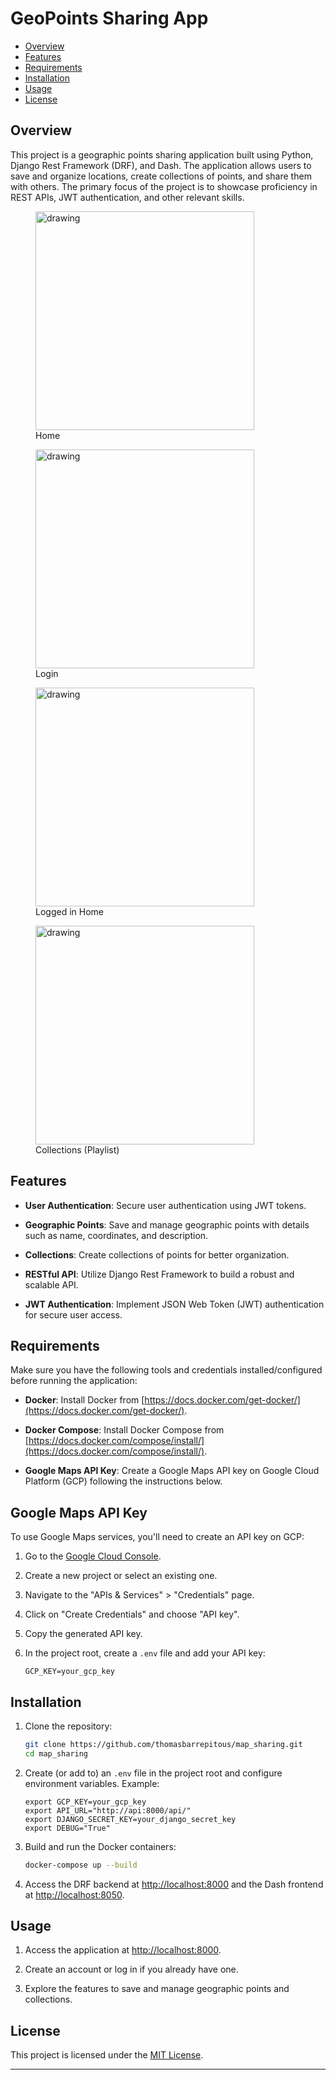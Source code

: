 # GeoPoints Sharing App


- [Overview](#overview)
- [Features](#features)
- [Requirements](#requirements)
- [Installation](#installation)
- [Usage](#usage)
- [License](#license)

## Overview

This project is a geographic points sharing application built using Python, Django Rest Framework (DRF), and Dash. The application allows users to save and organize locations, create collections of points, and share them with others. The primary focus of the project is to showcase proficiency in REST APIs, JWT authentication, and other relevant skills.

<figure>
<img src="https://github.com/thomasbarrepitous/map_sharing/assets/23354346/ad06b692-1e60-4b3e-bb1a-0b7682f3b709" alt="drawing" width="350"/>
  <figcaption>Home</figcaption>
</figure>

<figure>
<img src="https://github.com/thomasbarrepitous/map_sharing/assets/23354346/ec4985c4-0a60-409a-9412-c8f61d09d435" alt="drawing" width="350"/>
  <figcaption>Login</figcaption>
</figure>

<figure>
<img src="https://github.com/thomasbarrepitous/map_sharing/assets/23354346/4b2ec420-4543-4afc-9168-48548a77d36c" alt="drawing" width="350"/>
  <figcaption>Logged in Home</figcaption>
</figure>

<figure>
<img src="https://github.com/thomasbarrepitous/map_sharing/assets/23354346/764cf029-a1a2-4185-8eda-48fc594de38b" alt="drawing" width="350"/>
  <figcaption>Collections (Playlist)</figcaption>
</figure>

## Features

- **User Authentication**: Secure user authentication using JWT tokens.

- **Geographic Points**: Save and manage geographic points with details such as name, coordinates, and description.

- **Collections**: Create collections of points for better organization.

- **RESTful API**: Utilize Django Rest Framework to build a robust and scalable API.

- **JWT Authentication**: Implement JSON Web Token (JWT) authentication for secure user access.


## Requirements

Make sure you have the following tools and credentials installed/configured before running the application:

- **Docker**: Install Docker from [https://docs.docker.com/get-docker/](https://docs.docker.com/get-docker/).

- **Docker Compose**: Install Docker Compose from [https://docs.docker.com/compose/install/](https://docs.docker.com/compose/install/).

- **Google Maps API Key**: Create a Google Maps API key on Google Cloud Platform (GCP) following the instructions below.

## Google Maps API Key

To use Google Maps services, you'll need to create an API key on GCP:

1. Go to the [Google Cloud Console](https://console.cloud.google.com/).

2. Create a new project or select an existing one.

3. Navigate to the "APIs & Services" > "Credentials" page.

4. Click on "Create Credentials" and choose "API key".

5. Copy the generated API key.

6. In the project root, create a `.env` file and add your API key:

    ```dotenv
    GCP_KEY=your_gcp_key
    ```

## Installation
1. Clone the repository:

    ```bash
    git clone https://github.com/thomasbarrepitous/map_sharing.git
    cd map_sharing
    ```

2. Create (or add to) an `.env` file in the project root and configure environment variables. Example:

    ```dotenv
    export GCP_KEY=your_gcp_key
    export API_URL="http://api:8000/api/"
    export DJANGO_SECRET_KEY=your_django_secret_key
    export DEBUG="True"
    ```

3. Build and run the Docker containers:

    ```bash
    docker-compose up --build
    ```

4. Access the DRF backend at [http://localhost:8000](http://localhost:8000) and the Dash frontend at [http://localhost:8050](http://localhost:8050).


## Usage

1. Access the application at [http://localhost:8000](http://localhost:8000).

2. Create an account or log in if you already have one.

3. Explore the features to save and manage geographic points and collections.


## License

This project is licensed under the [MIT License](LICENSE).


---
